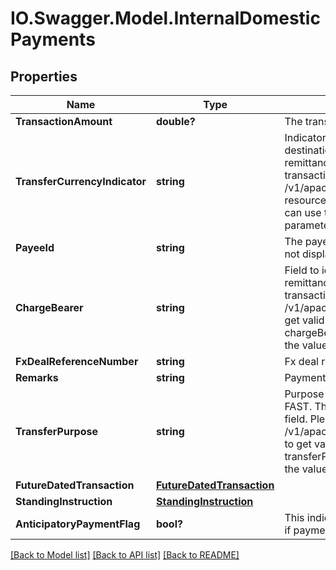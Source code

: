 # IO.Swagger.Model.InternalDomesticPayments
## Properties

Name | Type | Description | Notes
------------ | ------------- | ------------- | -------------
**TransactionAmount** | **double?** | The transaction amount. | [optional] 
**TransferCurrencyIndicator** | **string** | Indicator to specify whether the transfer is in source or destination account currency.The acceptable forms of remittance for a given payments and transfer transaction.This is a reference data field. Please use /v1/apac/utilities/referenceData/{transferCurrencyIndicator} resource to get valid value of this field with description. You can use transferCurrencyIndicator as the referenceCode parameter to retrieve the values | 
**PayeeId** | **string** | The payee identifier in encrypted format.Typically, this is not displayed to the customer. | [optional] 
**ChargeBearer** | **string** | Field to identify charge bearer.The acceptable forms of remittance for a given payments and transfer transaction.This is a reference data field. Please use /v1/apac/utilities/referenceData/{chargeBearer} resource to get valid value of this field with description. You can use chargeBearer as the referenceCode parameter to retrieve the values | [optional] 
**FxDealReferenceNumber** | **string** | Fx deal reference number | [optional] 
**Remarks** | **string** | Payment notes. Free text from screen$$O | [optional] 
**TransferPurpose** | **string** | Purpose of transfer. Applicable if paymentMethod is GIRO, FAST. This is a reference data field.This is a reference data field. Please use /v1/apac/utilities/referenceData/{transferPurpose} resource to get valid value of this field with description. You can use transferPurpose as the referenceCode parameter to retrieve the values. | [optional] 
**FutureDatedTransaction** | [**FutureDatedTransaction**](FutureDatedTransaction.md) |  | [optional] 
**StandingInstruction** | [**StandingInstruction**](StandingInstruction.md) |  | [optional] 
**AnticipatoryPaymentFlag** | **bool?** | This indicator will be sent by channel and help differentiate if payment is normal or anticipatory | [optional] 

[[Back to Model list]](../README.md#documentation-for-models) [[Back to API list]](../README.md#documentation-for-api-endpoints) [[Back to README]](../README.md)

